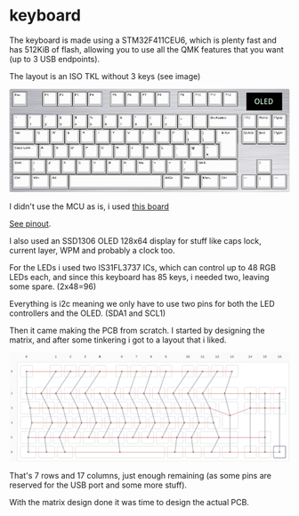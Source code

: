 # keyboard

The keyboard is made using a STM32F411CEU6, which is plenty fast and has 512KiB of flash, allowing you to use all the QMK features that you want (up to 3 USB endpoints).

The layout is an ISO TKL without 3 keys (see image)

![](keyboard-layout.png)

I didn't use the MCU as is, i used [this board](https://stm32-base.org/boards/STM32F411CEU6-WeAct-Black-Pill-V2.0.html)

[See pinout](https://images-ext-1.discordapp.net/external/m9eAxXDaRQtiADBTBpzNd6Dkb2kGMh4hCkD6UWoW-hQ/https/i.imgur.com/nCgeolT.png).

I also used an SSD1306 OLED 128x64 display for stuff like caps lock, current layer, WPM and probably a clock too.

For the LEDs i used two IS31FL3737 ICs, which can control up to 48 RGB LEDs each, and since this keyboard has 85 keys, i needed two, leaving some spare. (2x48=96)

Everything is i2c meaning we only have to use two pins for both the LED controllers and the OLED. (SDA1 and SCL1)

Then it came making the PCB from scratch. I started by designing the matrix, and after some tinkering i got to a layout that i liked.

![](matrix.png)

That's 7 rows and 17 columns, just enough remaining (as some pins are reserved for the USB port and some more stuff).

With the matrix design done it was time to design the actual PCB.
